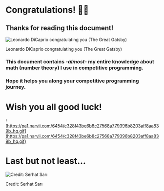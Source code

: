 # Congratulations! 🎉🥳

## Thanks for reading this document!

![Leonardo DiCaprio congratulating you (The Great Gatsby)](https://media4.giphy.com/media/8Iv5lqKwKsZ2g/giphy.gif?cid=63e6b07eeeqxa2i41ry4ol6khr8i862qgtjqqs5ytwh01xuc&rid=giphy.gif&ct=g)

Leonardo DiCaprio congratulating you (The Great Gatsby)

### This document contains *-almost-* my entire knowledge about math (number theory) I use in competitive programming.

### Hope it helps you along your competitive programming journey.

# Wish you all good luck!

![https://pa1.narvii.com/6454/c328f43be6b8c27568a779396b8203aff8aa839b_hq.gif](https://pa1.narvii.com/6454/c328f43be6b8c27568a779396b8203aff8aa839b_hq.gif)

# Last but not least…

![Credit: Serhat Sarı](Congratulations!%20%F0%9F%8E%89%F0%9F%A5%B3%20c8f7f03153594a099df55802e4f1131a/Untitled.png)

Credit: Serhat Sarı